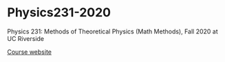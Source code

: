 # Physics231-2020
Physics 231: Methods of Theoretical Physics (Math Methods), Fall 2020 at UC Riverside

[Course website](https://sites.google.com/ucr.edu/p231/)
